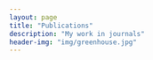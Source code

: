 ```yaml
---
layout: page
title: "Publications"
description: "My work in journals"
header-img: "img/greenhouse.jpg"
---
```

